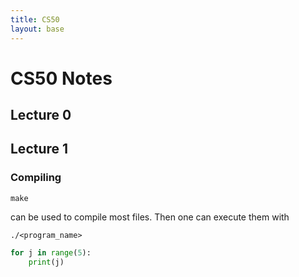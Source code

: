 ```yaml
---
title: CS50
layout: base
---
```


# CS50 Notes

## Lecture 0
## Lecture 1

### Compiling

    make

can be used to compile most files. Then one can execute them with

    ./<program_name>


```python
for j in range(5):
    print(j)
```
